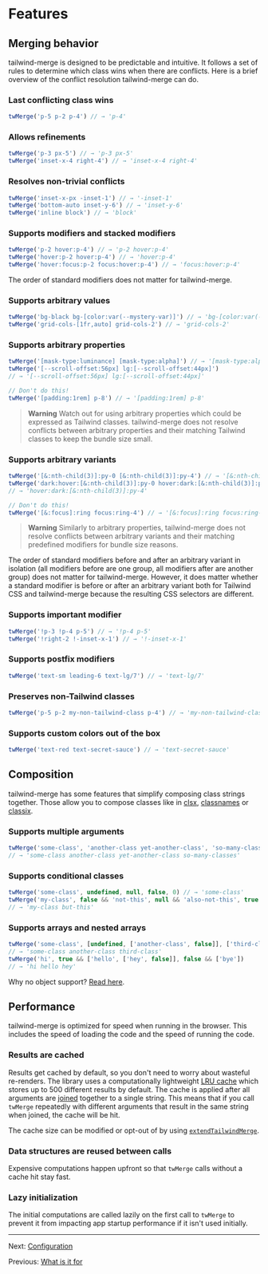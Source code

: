 # Features

## Merging behavior

tailwind-merge is designed to be predictable and intuitive. It follows a set of rules to determine which class wins when there are conflicts. Here is a brief overview of the conflict resolution tailwind-merge can do.

### Last conflicting class wins

```ts
twMerge('p-5 p-2 p-4') // → 'p-4'
```

### Allows refinements

```ts
twMerge('p-3 px-5') // → 'p-3 px-5'
twMerge('inset-x-4 right-4') // → 'inset-x-4 right-4'
```

### Resolves non-trivial conflicts

```ts
twMerge('inset-x-px -inset-1') // → '-inset-1'
twMerge('bottom-auto inset-y-6') // → 'inset-y-6'
twMerge('inline block') // → 'block'
```

### Supports modifiers and stacked modifiers

```ts
twMerge('p-2 hover:p-4') // → 'p-2 hover:p-4'
twMerge('hover:p-2 hover:p-4') // → 'hover:p-4'
twMerge('hover:focus:p-2 focus:hover:p-4') // → 'focus:hover:p-4'
```

The order of standard modifiers does not matter for tailwind-merge.

### Supports arbitrary values

```ts
twMerge('bg-black bg-[color:var(--mystery-var)]') // → 'bg-[color:var(--mystery-var)]'
twMerge('grid-cols-[1fr,auto] grid-cols-2') // → 'grid-cols-2'
```

### Supports arbitrary properties

```ts
twMerge('[mask-type:luminance] [mask-type:alpha]') // → '[mask-type:alpha]'
twMerge('[--scroll-offset:56px] lg:[--scroll-offset:44px]')
// → '[--scroll-offset:56px] lg:[--scroll-offset:44px]'

// Don't do this!
twMerge('[padding:1rem] p-8') // → '[padding:1rem] p-8'
```

> **Warning**
> Watch out for using arbitrary properties which could be expressed as Tailwind classes. tailwind-merge does not resolve conflicts between arbitrary properties and their matching Tailwind classes to keep the bundle size small.

### Supports arbitrary variants

```ts
twMerge('[&:nth-child(3)]:py-0 [&:nth-child(3)]:py-4') // → '[&:nth-child(3)]:py-4'
twMerge('dark:hover:[&:nth-child(3)]:py-0 hover:dark:[&:nth-child(3)]:py-4')
// → 'hover:dark:[&:nth-child(3)]:py-4'

// Don't do this!
twMerge('[&:focus]:ring focus:ring-4') // → '[&:focus]:ring focus:ring-4'
```

> **Warning**
> Similarly to arbitrary properties, tailwind-merge does not resolve conflicts between arbitrary variants and their matching predefined modifiers for bundle size reasons.

The order of standard modifiers before and after an arbitrary variant in isolation (all modifiers before are one group, all modifiers after are another group) does not matter for tailwind-merge. However, it does matter whether a standard modifier is before or after an arbitrary variant both for Tailwind CSS and tailwind-merge because the resulting CSS selectors are different.

### Supports important modifier

```ts
twMerge('!p-3 !p-4 p-5') // → '!p-4 p-5'
twMerge('!right-2 !-inset-x-1') // → '!-inset-x-1'
```

### Supports postfix modifiers

```ts
twMerge('text-sm leading-6 text-lg/7') // → 'text-lg/7'
```

### Preserves non-Tailwind classes

```ts
twMerge('p-5 p-2 my-non-tailwind-class p-4') // → 'my-non-tailwind-class p-4'
```

### Supports custom colors out of the box

```ts
twMerge('text-red text-secret-sauce') // → 'text-secret-sauce'
```

## Composition

tailwind-merge has some features that simplify composing class strings together. Those allow you to compose classes like in [clsx](https://www.npmjs.com/package/clsx), [classnames](https://www.npmjs.com/package/classnames) or [classix](https://www.npmjs.com/package/classix).

### Supports multiple arguments

```ts
twMerge('some-class', 'another-class yet-another-class', 'so-many-classes')
// → 'some-class another-class yet-another-class so-many-classes'
```

### Supports conditional classes

```ts
twMerge('some-class', undefined, null, false, 0) // → 'some-class'
twMerge('my-class', false && 'not-this', null && 'also-not-this', true && 'but-this')
// → 'my-class but-this'
```

### Supports arrays and nested arrays

```ts
twMerge('some-class', [undefined, ['another-class', false]], ['third-class'])
// → 'some-class another-class third-class'
twMerge('hi', true && ['hello', ['hey', false]], false && ['bye'])
// → 'hi hello hey'
```

Why no object support? [Read here](https://github.com/dcastil/tailwind-merge/discussions/137#discussioncomment-3481605).

## Performance

tailwind-merge is optimized for speed when running in the browser. This includes the speed of loading the code and the speed of running the code.

### Results are cached

Results get cached by default, so you don't need to worry about wasteful re-renders. The library uses a computationally lightweight [LRU cache](<https://en.wikipedia.org/wiki/Cache_replacement_policies#Least_recently_used_(LRU)>) which stores up to 500 different results by default. The cache is applied after all arguments are [joined](./api-reference.md#twjoin) together to a single string. This means that if you call `twMerge` repeatedly with different arguments that result in the same string when joined, the cache will be hit.

The cache size can be modified or opt-out of by using [`extendTailwindMerge`](./api-reference.md#extendtailwindmerge).

### Data structures are reused between calls

Expensive computations happen upfront so that `twMerge` calls without a cache hit stay fast.

### Lazy initialization

The initial computations are called lazily on the first call to `twMerge` to prevent it from impacting app startup performance if it isn't used initially.

---

Next: [Configuration](./configuration.md)

Previous: [What is it for](./what-is-it-for.md)

